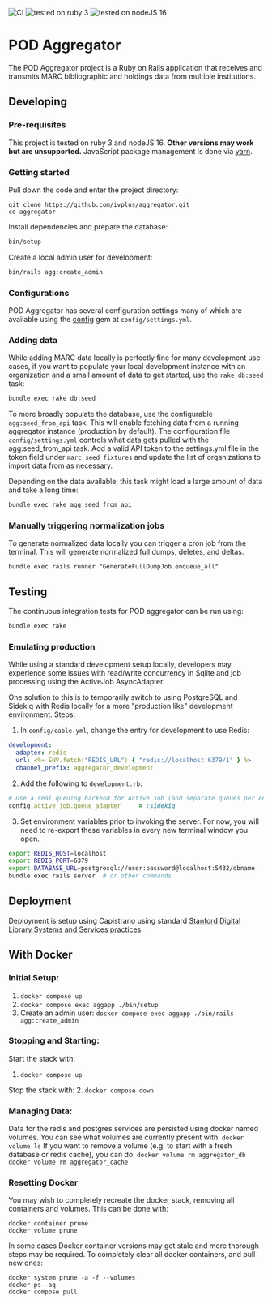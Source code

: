 ![CI](https://github.com/ivplus/aggregator/workflows/Ruby/badge.svg)
![tested on ruby 3](https://img.shields.io/badge/ruby-v3-red)
![tested on nodeJS 16](https://img.shields.io/badge/nodeJS-v16-blue)

# POD Aggregator
The POD Aggregator project is a Ruby on Rails application that receives and transmits MARC bibliographic and holdings data from multiple institutions.

## Developing

### Pre-requisites
This project is tested on ruby 3 and nodeJS 16. **Other versions may work but are unsupported.** JavaScript package management is done via [yarn](https://yarnpkg.com/).

### Getting started
Pull down the code and enter the project directory:
```
git clone https://github.com/ivplus/aggregator.git
cd aggregator
```
Install dependencies and prepare the database:
```sh
bin/setup
```
Create a local admin user for development:
```sh
bin/rails agg:create_admin
```

### Configurations
POD Aggregator has several configuration settings many of which are available using the [config](https://github.com/rubyconfig/config) gem at `config/settings.yml`.

### Adding data
While adding MARC data locally is perfectly fine for many development use cases, if you want to populate your local development instance with an organization and a small amount of data to get started, use the `rake db:seed` task:
```sh
bundle exec rake db:seed
```

To more broadly populate the database, use the configurable `agg:seed_from_api` task. This will enable fetching data from a running aggregator instance (production by default). The configuration file `config/settings.yml` controls what data gets pulled with the agg:seed_from_api task. Add a valid API token to the settings.yml file in the token field under `marc_seed_fixtures` and update the list of organizations to import data from as necessary.

Depending on the data available, this task might load a large amount of data and take a long time:
```sh
bundle exec rake agg:seed_from_api
```

### Manually triggering normalization jobs
To generate normalized data locally you can trigger a cron job from the terminal. This will generate normalized full dumps, deletes, and deltas.

`bundle exec rails runner "GenerateFullDumpJob.enqueue_all"`


## Testing
The continuous integration tests for POD aggregator can be run using:
```sh
bundle exec rake
```

### Emulating production
While using a standard development setup locally, developers may experience some issues with read/write concurrency in Sqlite and job processing using the ActiveJob AsyncAdapter.

One solution to this is to temporarily switch to using PostgreSQL and Sidekiq with Redis locally for a more "production like" development environment. Steps:

1. In `config/cable.yml`, change the entry for development to use Redis:
```yaml
development:
  adapter: redis
  url: <%= ENV.fetch("REDIS_URL") { "redis://localhost:6379/1" } %>
  channel_prefix: aggregator_development
```

2.  Add the following to `development.rb`:
   ```ruby
  # Use a real queuing backend for Active Job (and separate queues per environment).
  config.active_job.queue_adapter     = :sidekiq
  ```

3. Set environment variables prior to invoking the server. For now, you will need to re-export these variables in every new terminal window you open.
```sh
export REDIS_HOST=localhost
export REDIS_PORT=6379
export DATABASE_URL=postgresql://user:password@localhost:5432/dbname
bundle exec rails server  # or other commands
```

## Deployment
Deployment is setup using Capistrano using standard [Stanford Digital Library Systems and Services practices](https://github.com/sul-dlss/DeveloperPlaybook/blob/master/best-practices/deployment.md#ruby-applications).

## With Docker

### Initial Setup:
1. `docker compose up`
2. `docker compose exec aggapp ./bin/setup`
3. Create an admin user: `docker compose exec aggapp ./bin/rails agg:create_admin`

### Stopping and Starting:
Start the stack with:
1. `docker compose up`

Stop the stack with:
2. `docker compose down`

### Managing Data:
Data for the redis and postgres services are persisted using docker named volumes. You can see what volumes are currently present with:
`docker volume ls`
If you want to remove a volume (e.g. to start with a fresh database or redis cache), you can do:
`docker volume rm aggregator_db`
`docker volume rm aggregator_cache`

### Resetting Docker
You may wish to completely recreate the docker stack, removing all containers and volumes. This can be done with:
```
docker container prune
docker volume prune
```
In some cases Docker container versions may get stale and more thorough steps may be required. To completely clear all docker containers, and pull new ones:
```
docker system prune -a -f --volumes
docker ps -aq
docker compose pull
```


